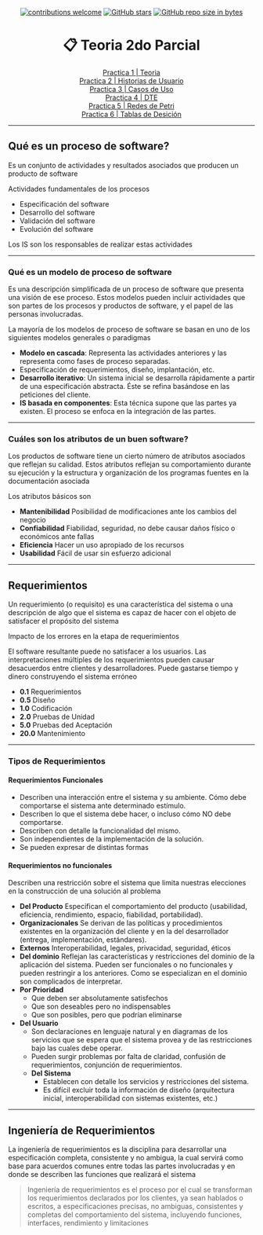<div align="center">

[![contributions welcome](https://img.shields.io/badge/contributions-welcome-brightgreen.svg?style=flat)](https://github.com/Nomadiix/IS1)
[![GitHub stars](https://img.shields.io/github/stars/Nomadiix/IS1)](https://github.com/FabianMartinez1234567/IS1/stargazers/)
[![GitHub repo size in bytes](https://img.shields.io/github/repo-size/Nomadiix/IS1)](https://github.com/Nomadiix/IS1)
 </div>
<h1 align="center"> 📋 Teoria 2do Parcial</h1>
<div align='center'>

[Practica 1 | Teoria](/Documentos/Practica1.md)<br>
[Practica 2 | Historias de Usuario](/Documentos/Practica2.md)<br>
[Practica 3 | Casos de Uso](/Documentos/Practica3.md)<br>
[Practica 4 | DTE](/Documentos/Practica4.md)<br>
[Practica 5 | Redes de Petri](/Documentos/Practica5.md)<br>
[Practica 6 | Tablas de Desición](/Documentos/Practica6.md)
</div>

---

## Qué es un proceso de software?

Es un conjunto de actividades y resultados asociados que producen un producto de software

Actividades fundamentales de los procesos
- Especificación del software
- Desarrollo del software
- Validación del software
- Evolución del software

Los IS son los responsables de realizar estas actividades

---

### Qué es un modelo de proceso de software

Es una descripción simplificada de un proceso de software que presenta una visión de ese proceso. Estos modelos pueden incluir actividades que son partes de los procesos y productos de software, y el papel de las personas involucradas.

La mayoría de los modelos de proceso de software se basan en uno de los siguientes modelos generales o paradigmas
- **Modelo en cascada**: Representa las actividades anteriores y las representa como fases de proceso separadas.
- Especificación de requerimientos, diseño, implantación, etc.
- **Desarrollo iterativo**: Un sistema inicial se desarrolla rápidamente a partir de una especificación abstracta. Éste se refina basándose en las peticiones del cliente.
- **IS basada en componentes**: Esta técnica supone que las partes ya existen. El proceso se enfoca en la integración de las partes.

---

### Cuáles son los atributos de un buen software?


Los productos de software tiene un cierto número de atributos asociados que
reflejan su calidad. Estos atributos reflejan su comportamiento durante su ejecución y la estructura y organización de los programas fuentes en la documentación asociada

Los atributos básicos son
- **Mantenibilidad** Posibilidad de modificaciones ante los cambios del negocio
- **Confiabilidad** Fiabilidad, seguridad, no debe causar daños físico o económicos ante fallas
- **Eficiencia** Hacer un uso apropiado de los recursos
- **Usabilidad** Fácil de usar sin esfuerzo adicional

---

## Requerimientos

Un requerimiento (o requisito) es una característica del sistema o una descripción de algo que el sistema es capaz de hacer con el objeto de satisfacer el propósito del sistema

Impacto de los errores en la etapa de requerimientos

El software resultante puede no satisfacer a los usuarios. Las interpretaciones múltiples de los requerimientos pueden causar desacuerdos entre clientes y desarrolladores. Puede gastarse tiempo y dinero construyendo el sistema erróneo

- **0.1** Requerimientos 
- **0.5** Diseño 
- **1.0** Codificación 
- **2.0** Pruebas de Unidad
- **5.0** Pruebas ded Aceptación
- **20.0** Mantenimiento

---

### Tipos de Requerimientos
#### Requerimientos Funcionales

- Describen una interacción entre el sistema y su ambiente. Cómo debe comportarse el sistema ante determinado estímulo.
- Describen lo que el sistema debe hacer, o incluso cómo NO debe comportarse.
- Describen con detalle la funcionalidad del mismo.
- Son independientes de la implementación de la solución.
- Se pueden expresar de distintas formas

#### Requerimientos no funcionales

Describen una restricción sobre el sistema que limita nuestras elecciones en la construcción de una solución al problema
- **Del Producto** Especifican el comportamiento del producto (usabilidad, eficiencia, rendimiento, espacio, fiabilidad, portabilidad).
- **Organizacionales** Se derivan de las políticas y procedimientos existentes en la organización del cliente y en la del desarrollador (entrega, implementación, estándares).
- **Externos** Interoperabilidad, legales, privacidad, seguridad, éticos
- **Del dominio** Reflejan las características y restricciones del dominio de la aplicación del sistema. Pueden ser funcionales o no funcionales y pueden restringir a los anteriores. Como se especializan en el dominio son complicados de interpretar.
- **Por Prioridad**
  - Que deben ser absolutamente satisfechos
  - Que son deseables pero no indispensables
  - Que son posibles, pero que podrían eliminarse
- **Del Usuario**
  - Son declaraciones en lenguaje natural y en diagramas de los servicios que se espera que el sistema provea y de las restricciones bajo las cuales debe operar.
  - Pueden surgir problemas por falta de claridad, confusión de requerimientos, conjunción de requerimientos.
  - **Del Sistema**
    - Establecen con detalle los servicios y restricciones del sistema.
    - Es difícil excluir toda la información de diseño (arquitectura inicial, interoperabilidad con sistemas existentes, etc.)

---

## Ingeniería de Requerimientos

La ingeniería de requerimientos es la disciplina para desarrollar una especificación completa, consistente y no ambigua, la cual servirá como base para acuerdos comunes entre todas las partes involucradas y en donde se describen las funciones que realizará el sistema


> Ingeniería de requerimientos es el proceso por el cual se transforman los requerimientos declarados por los clientes, ya sean hablados o escritos, a especificaciones precisas, no ambiguas, consistentes y completas del comportamiento del sistema, incluyendo funciones, interfaces, rendimiento y limitaciones